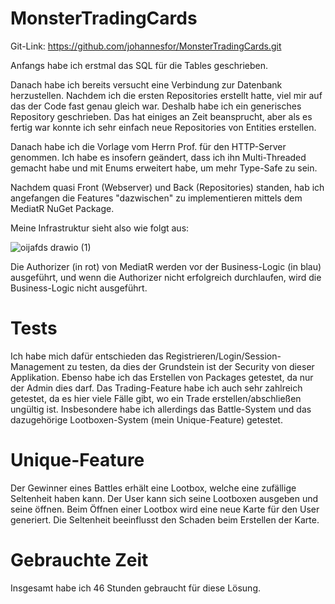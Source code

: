 # MonsterTradingCards

Git-Link:
https://github.com/johannesfor/MonsterTradingCards.git

Anfangs habe ich erstmal das SQL für die Tables geschrieben.

Danach habe ich bereits versucht eine Verbindung zur Datenbank herzustellen. Nachdem ich die ersten Repositories erstellt hatte, viel mir auf das der Code fast genau gleich war. Deshalb habe ich ein generisches Repository geschrieben. Das hat einiges an Zeit beansprucht, aber als es fertig war konnte ich sehr einfach neue Repositories von Entities erstellen.

Danach habe ich die Vorlage vom Herrn Prof. für den HTTP-Server genommen. Ich habe es insofern geändert, dass ich ihn Multi-Threaded gemacht habe und mit Enums erweitert habe, um mehr Type-Safe zu sein.

Nachdem quasi Front (Webserver) und Back (Repositories) standen, hab ich angefangen die Features "dazwischen" zu implementieren mittels dem MediatR NuGet Package.

Meine Infrastruktur sieht also wie folgt aus:

![oijafds drawio (1)](https://github.com/johannesfor/MonsterTradingCards/assets/62501211/3893a5f9-ba69-4551-960b-21b19e7a3cd3)


Die Authorizer (in rot) von MediatR werden vor der Business-Logic (in blau) ausgeführt, und wenn die Authorizer nicht erfolgreich durchlaufen, wird die Business-Logic nicht ausgeführt.

# Tests
Ich habe mich dafür entschieden das Registrieren/Login/Session-Management zu testen, da dies der Grundstein ist der Security von dieser Applikation.
Ebenso habe ich das Erstellen von Packages getestet, da nur der Admin dies darf.
Das Trading-Feature habe ich auch sehr zahlreich getestet, da es hier viele Fälle gibt, wo ein Trade erstellen/abschließen ungültig ist.
Insbesondere habe ich allerdings das Battle-System und das dazugehörige Lootboxen-System (mein Unique-Feature) getestet.

# Unique-Feature
Der Gewinner eines Battles erhält eine Lootbox, welche eine zufällige Seltenheit haben kann.
Der User kann sich seine Lootboxen ausgeben und seine öffnen.
Beim Öffnen einer Lootbox wird eine neue Karte für den User generiert. Die Seltenheit beeinflusst den Schaden beim Erstellen der Karte.

# Gebrauchte Zeit
Insgesamt habe ich 46 Stunden gebraucht für diese Lösung.
